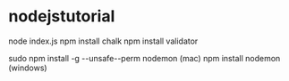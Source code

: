 # nodejstutorial

node index.js
npm install chalk
npm install validator

sudo npm install -g --unsafe--perm nodemon (mac)
npm install nodemon (windows)

